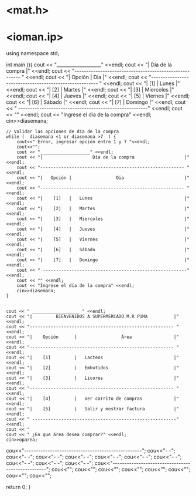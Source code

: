 # <iostream>
# <mat.h>
# <ioman.ip>


using namespace std;

int main (){
 cout << "___________________" <<endl;
	cout << "|                   Día de la compra                   |" <<endl;
	cout << "------------------------------------------------------- " <<endl;
	cout << "|   Opción |                 Dia                       |" <<endl;
	cout << "------------------------------------------------------- " <<endl;
	cout << "|    [1]   |   Lunes                                   |" <<endl;
	cout << "|    [2]   |   Martes                                  |" <<endl;
	cout << "|    [3]   |   Miercoles                               |" <<endl;
	cout << "|    [4]   |   Jueves                                  |" <<endl;
	cout << "|    [5]   |   Viernes                                 |" <<endl;
	cout << "|    [6]   |   Sábado                                  |" <<endl;
	cout << "|    [7]   |   Domingo                                 |" <<endl;
	cout << " -------------------------------------------------------" <<endl;
	cout << "" <<endl;
	cout << "Ingrese el día de la compra" <<endl;
	cin>>diasemana;
	
	// Validar las opciones de día de la compra
	while (  diasemana <1 or diasemana >7  ) {
		cout<<" Error, ingresar opción entre 1 y 7 "<<endl;
		cout<<"";
		cout << "___________________" <<endl;
		cout << "|                   Día de la compra                   |" <<endl;
		cout << "------------------------------------------------------- " <<endl;
		cout << "|   Opción |                 Dia                       |" <<endl;
		cout << "------------------------------------------------------- " <<endl;
		cout << "|    [1]   |   Lunes                                   |" <<endl;
		cout << "|    [2]   |   Martes                                  |" <<endl;
		cout << "|    [3]   |   Miercoles                               |" <<endl;
		cout << "|    [4]   |   Jueves                                  |" <<endl;
		cout << "|    [5]   |   Viernes                                 |" <<endl;
		cout << "|    [6]   |   Sábado                                  |" <<endl;
		cout << "|    [7]   |   Domingo                                 |" <<endl;
		cout << " -------------------------------------------------------" <<endl;
		cout << "" <<endl;
		cout << "Ingrese el día de la compra" <<endl;
		cin>>diasemana;
	}

	
	cout << " __________________ " <<endl;
	cout << "|         BIENVENIDOS A SUPERMERCADO M.R PUMA          |" <<endl;
	cout << "------------------------------------------------------- " <<endl;
	cout << "|    Opción      |                 Área                |" <<endl;
	cout << "------------------------------------------------------- " <<endl;
	cout << "|    [1]         |   Lacteos                           |" <<endl;
	cout << "|    [2]         |   Embutidos                         |" <<endl;
	cout << "|    [3]         |   Licores                           |" <<endl;
	cout << "------------------------------------------------------- " <<endl;
	cout << "|    [4]         |   Ver carrito de compras            |" <<endl;
	cout << "|    [5]         |   Salir y mostrar factura           |" <<endl;
	cout << " -------------------------------------------------------" <<endl;
	cout << " 
	cout << " ¿En que área desea comprar?" <<endl;
	cin>>oparea;
cou<<"--------------------------------------------------";
cou<<"-                                                -";
cou<<"-                                                -";
cou<<"-                                                -";
cou<<"-                                                -";
cou<<"-                                                -";
cou<<"-                                                -";
cou<<"-                                                -";
cou<<"-                                                -";
cou<<"-                                                -";
cou<<"-                                                -";
cou<<"--------------------------------------------------";
cou<<"";
cou<<"";
cou<<"";
cou<<"";
cou<<"";
cou<<"";
cou<<"";
cou<<"";


return 0;
}
